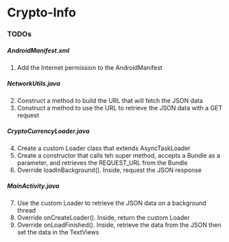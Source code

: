 
# Crypto-Info

### TODOs
##### AndroidManifest.xml
1. Add the Internet permission to the AndroidManifest

##### NetworkUtils.java
2. Construct a method to build the URL that will fetch the JSON data
3. Construct a method to use the URL to retrieve the JSON data with a GET request

##### CryptoCurrencyLoader.java
4. Create a custom Loader class that extends AsyncTaskLoader
5. Create a constructor that calls teh super method, accepts a Bundle as a parameter, and retrieves the REQUEST_URL from the Bundle
6. Override loadInBackground(). Inside, request the JSON response

##### MainActivity.java
7. Use the custom Loader to retrieve the JSON data on a background thread
8. Override onCreateLoader(). Inside, return the custom Loader
9. Override onLoadFinished(). Inside, retrieve the data from the JSON then set the data in the TextViews


